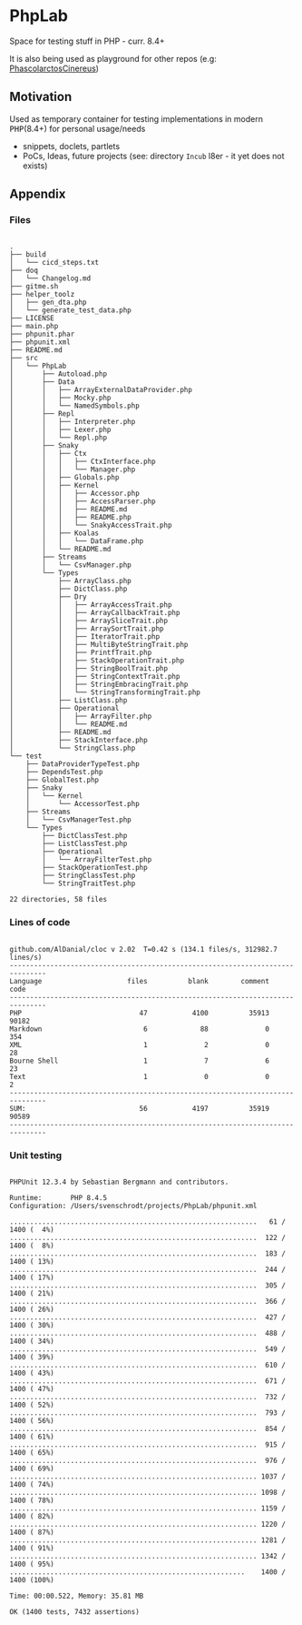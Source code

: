 # PhpLab
Space for testing stuff in PHP - curr. 8.4+

It is also being used as playground for other repos (e.g: [PhascolarctosCinereus](https://github.com/SchrodtSven/PhascolarctosCinereus))

## Motivation 

Used as temporary container for testing implementations in modern <kbd>PHP</kbd>(8.4+) for personal usage/needs

- snippets, doclets, partlets
- PoCs, Ideas, future projects (see: directory ```Incub``` l8er - it yet does not exists)


## Appendix
### Files
<pre><code>
.
├── build
│   └── cicd_steps.txt
├── doq
│   └── Changelog.md
├── gitme.sh
├── helper_toolz
│   ├── gen_dta.php
│   └── generate_test_data.php
├── LICENSE
├── main.php
├── phpunit.phar
├── phpunit.xml
├── README.md
├── src
│   └── PhpLab
│       ├── Autoload.php
│       ├── Data
│       │   ├── ArrayExternalDataProvider.php
│       │   ├── Mocky.php
│       │   └── NamedSymbols.php
│       ├── Repl
│       │   ├── Interpreter.php
│       │   ├── Lexer.php
│       │   └── Repl.php
│       ├── Snaky
│       │   ├── Ctx
│       │   │   ├── CtxInterface.php
│       │   │   └── Manager.php
│       │   ├── Globals.php
│       │   ├── Kernel
│       │   │   ├── Accessor.php
│       │   │   ├── AccessParser.php
│       │   │   ├── README.md
│       │   │   ├── README.php
│       │   │   └── SnakyAccessTrait.php
│       │   ├── Koalas
│       │   │   └── DataFrame.php
│       │   └── README.md
│       ├── Streams
│       │   └── CsvManager.php
│       └── Types
│           ├── ArrayClass.php
│           ├── DictClass.php
│           ├── Dry
│           │   ├── ArrayAccessTrait.php
│           │   ├── ArrayCallbackTrait.php
│           │   ├── ArraySliceTrait.php
│           │   ├── ArraySortTrait.php
│           │   ├── IteratorTrait.php
│           │   ├── MultiByteStringTrait.php
│           │   ├── PrintfTrait.php
│           │   ├── StackOperationTrait.php
│           │   ├── StringBoolTrait.php
│           │   ├── StringContextTrait.php
│           │   ├── StringEmbracingTrait.php
│           │   └── StringTransformingTrait.php
│           ├── ListClass.php
│           ├── Operational
│           │   ├── ArrayFilter.php
│           │   └── README.md
│           ├── README.md
│           ├── StackInterface.php
│           └── StringClass.php
└── test
    ├── DataProviderTypeTest.php
    ├── DependsTest.php
    ├── GlobalTest.php
    ├── Snaky
    │   └── Kernel
    │       └── AccessorTest.php
    ├── Streams
    │   └── CsvManagerTest.php
    └── Types
        ├── DictClassTest.php
        ├── ListClassTest.php
        ├── Operational
        │   └── ArrayFilterTest.php
        ├── StackOperationTest.php
        ├── StringClassTest.php
        └── StringTraitTest.php

22 directories, 58 files
</code></pre>
### Lines of code
<pre><code>
github.com/AlDanial/cloc v 2.02  T=0.42 s (134.1 files/s, 312982.7 lines/s)
-------------------------------------------------------------------------------
Language                     files          blank        comment           code
-------------------------------------------------------------------------------
PHP                             47           4100          35913          90182
Markdown                         6             88              0            354
XML                              1              2              0             28
Bourne Shell                     1              7              6             23
Text                             1              0              0              2
-------------------------------------------------------------------------------
SUM:                            56           4197          35919          90589
-------------------------------------------------------------------------------
</code></pre>
### Unit testing
<pre><code>
PHPUnit 12.3.4 by Sebastian Bergmann and contributors.

Runtime:       PHP 8.4.5
Configuration: /Users/svenschrodt/projects/PhpLab/phpunit.xml

.............................................................   61 / 1400 (  4%)
.............................................................  122 / 1400 (  8%)
.............................................................  183 / 1400 ( 13%)
.............................................................  244 / 1400 ( 17%)
.............................................................  305 / 1400 ( 21%)
.............................................................  366 / 1400 ( 26%)
.............................................................  427 / 1400 ( 30%)
.............................................................  488 / 1400 ( 34%)
.............................................................  549 / 1400 ( 39%)
.............................................................  610 / 1400 ( 43%)
.............................................................  671 / 1400 ( 47%)
.............................................................  732 / 1400 ( 52%)
.............................................................  793 / 1400 ( 56%)
.............................................................  854 / 1400 ( 61%)
.............................................................  915 / 1400 ( 65%)
.............................................................  976 / 1400 ( 69%)
............................................................. 1037 / 1400 ( 74%)
............................................................. 1098 / 1400 ( 78%)
............................................................. 1159 / 1400 ( 82%)
............................................................. 1220 / 1400 ( 87%)
............................................................. 1281 / 1400 ( 91%)
............................................................. 1342 / 1400 ( 95%)
..........................................................    1400 / 1400 (100%)

Time: 00:00.522, Memory: 35.81 MB

OK (1400 tests, 7432 assertions)
</code>
</pre>
